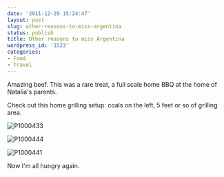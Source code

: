 ```yaml
---
date: '2011-12-29 15:24:47'
layout: post
slug: other-reasons-to-miss-argentina
status: publish
title: Other reasons to miss Argentina
wordpress_id: '1523'
categories:
- Food
- Travel
---
```


Amazing beef. This was a rare treat, a full scale home BBQ at the home of Natalia's parents.

Check out this home grilling setup: coals on the left, 5 feet or so of grilling area.

![P1000433](http://fnord.phfactor.net/wp-content/uploads/2011/12/P1000433.jpg)

![P1000444](http://fnord.phfactor.net/wp-content/uploads/2011/12/P1000444.jpg)

![P1000441](http://fnord.phfactor.net/wp-content/uploads/2011/12/P1000441.jpg)

Now I'm all hungry again.
